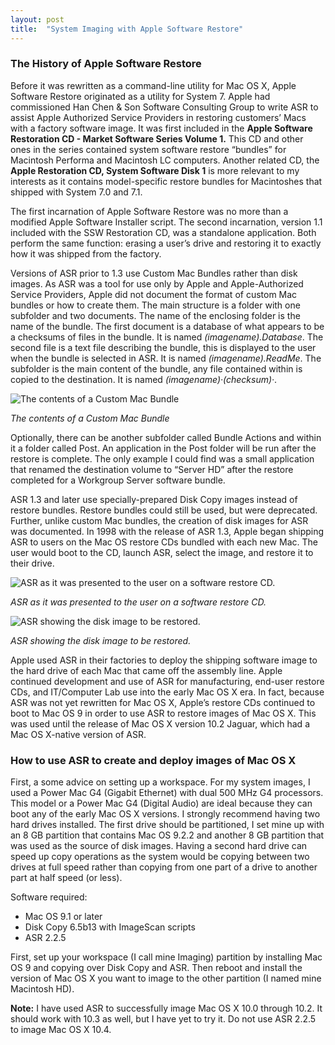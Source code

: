 ```yaml
---
layout: post
title:  "System Imaging with Apple Software Restore"
---
```

### The History of Apple Software Restore
Before it was rewritten as a command-line utility for Mac OS X, Apple Software Restore originated as a utility for System 7. Apple had commissioned Han Chen & Son Software Consulting Group to write ASR to assist Apple Authorized Service Providers in restoring customers’ Macs with a factory software image. It was first included in the **Apple Software Restoration CD - Market Software Series Volume 1.** This CD and other ones in the series contained system software restore “bundles” for Macintosh Performa and Macintosh LC computers. Another related CD, the **Apple Restoration CD, System Software Disk 1** is more relevant to my interests as it contains model-specific restore bundles for Macintoshes that shipped with System 7.0 and 7.1.

The first incarnation of Apple Software Restore was no more than a modified Apple Software Installer script. The second incarnation, version 1.1 included with the SSW Restoration CD, was a standalone application. Both perform the same function: erasing a user’s drive and restoring it to exactly how it was shipped from the factory.

Versions of ASR prior to 1.3 use Custom Mac Bundles rather than disk images. As ASR was a tool for use only by Apple and Apple-Authorized Service Providers, Apple did not document the format of custom Mac bundles or how to create them. The main structure is a folder with one subfolder and two documents. The name of the enclosing folder is the name of the bundle. The first document is a database of what appears to be a checksums of files in the bundle. It is named _(imagename).Database_. The second file is a text file describing the bundle, this is displayed to the user when the bundle is selected in ASR. It is named _(imagename).ReadMe_. The subfolder is the main content of the bundle, any file contained within is copied to the destination. It is named _(imagename)·(checksum)·_.

![The contents of a Custom Mac Bundle][image-1]

_The contents of a Custom Mac Bundle_

Optionally, there can be another subfolder called Bundle Actions and within it a folder called Post. An application in the Post folder will be run after the restore is complete. The only example I could find was a small application that renamed the destination volume to “Server HD” after the restore completed for a Workgroup Server software bundle.

ASR 1.3 and later use specially-prepared Disk Copy images instead of restore bundles. Restore bundles could still be used, but were deprecated. Further, unlike custom Mac bundles, the creation of disk images for ASR was documented. In 1998 with the release of ASR 1.3, Apple began shipping ASR to users on the Mac OS restore CDs bundled with each new Mac. The user would boot to the CD, launch ASR, select the image, and restore it to their drive.

![ASR as it was presented to the user on a software restore CD.][image-2]

_ASR as it was presented to the user on a software restore CD._


![ASR showing the disk image to be restored.][image-3]

_ASR showing the disk image to be restored._

Apple used ASR in their factories to deploy the shipping software image to the hard drive of each Mac that came off the assembly line. Apple continued development and use of ASR for manufacturing, end-user restore CDs, and IT/Computer Lab use into the early Mac OS X era. In fact, because ASR was not yet rewritten for Mac OS X, Apple’s restore CDs continued to boot to Mac OS 9 in order to use ASR to restore images of Mac OS X. This was used until the release of Mac OS X version 10.2 Jaguar, which had a Mac OS X-native version of ASR.

### How to use ASR to create and deploy images of Mac OS X
First, a some advice on setting up a workspace. For my system images, I used a Power Mac G4 (Gigabit Ethernet) with dual 500 MHz G4 processors. This model or a Power Mac G4 (Digital Audio) are ideal because they can boot any of the early Mac OS X versions. I strongly recommend having two hard drives installed. The first drive should be partitioned, I set mine up with an 8 GB partition  that contains Mac OS 9.2.2 and another 8 GB partition that was used as the source of disk images. Having a second hard drive can speed up copy operations as the system would be copying between two drives at full speed rather than copying from one part of a drive to another part at half speed (or less).

Software required:
- Mac OS 9.1 or later
- Disk Copy 6.5b13 with ImageScan scripts
- ASR 2.2.5

First, set up your workspace (I call mine Imaging) partition by installing Mac OS 9 and copying over Disk Copy and ASR. Then reboot and install the version of Mac OS X you want to image to the other partition (I named mine Macintosh HD).

**Note:** I have used ASR to successfully image Mac OS X 10.0 through 10.2. It should work with 10.3 as well, but I have yet to try it. Do not use ASR 2.2.5 to image Mac OS X 10.4.

[image-1]:	/assets/images/system-imaging-with-asr/restore-bundle.png
[image-2]:	/assets/images/system-imaging-with-asr/asr-1.3-folder.png
[image-3]:	/assets/images/system-imaging-with-asr/asr-1.3.png